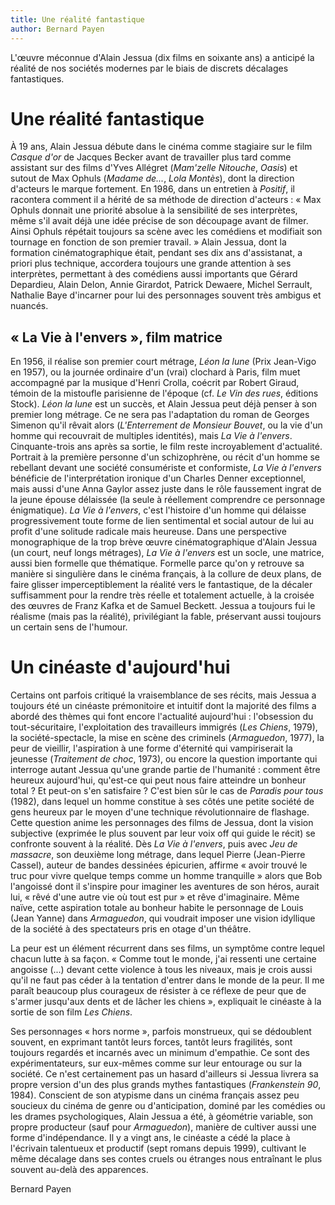 ```yaml
---
title: Une réalité fantastique
author: Bernard Payen
---
```


L'œuvre méconnue d'Alain Jessua (dix films en soixante ans) a anticipé la réalité de nos sociétés modernes par le biais de discrets décalages fantastiques.

# Une réalité fantastique

À 19 ans, Alain Jessua débute dans le cinéma comme stagiaire sur le film *Casque d'or* de Jacques Becker avant de travailler plus tard comme assistant sur des films d'Yves Allégret (*Mam'zelle Nitouche*, *Oasis*) et sutout de Max Ophuls (*Madame de...*, *Lola Montès*), dont la direction d'acteurs le marque fortement. En 1986, dans un entretien à *Positif*, il racontera comment il a hérité de sa méthode de direction d'acteurs&nbsp;: «&nbsp;Max Ophuls donnait une priorité absolue à la sensibilité de ses interprètes, même s'il avait déjà une idée précise de son découpage avant de filmer. Ainsi Ophuls répétait toujours sa scène avec les comédiens et modifiait son tournage en fonction de son premier travail.&nbsp;» Alain Jessua, dont la formation cinématographique était, pendant ses dix ans d'assistanat, a priori plus technique, accordera toujours une grande attention à ses interprètes, permettant à des comédiens aussi importants que Gérard Depardieu, Alain Delon, Annie Girardot, Patrick Dewaere, Michel Serrault, Nathalie Baye d'incarner pour lui des personnages souvent très ambigus et nuancés.

## «&nbsp;La Vie à l'envers&nbsp;», film matrice

En 1956, il réalise son premier court métrage, *Léon la lune* (Prix Jean-Vigo en 1957), ou la journée ordinaire d'un (vrai) clochard à Paris, film muet accompagné par la musique d'Henri Crolla, coécrit par Robert Giraud, témoin de la mistoufle parisienne de l'époque (cf. *Le Vin des rues*, éditions Stock). *Léon la lune* est un succès, et Alain Jessua peut déjà penser à son premier long métrage. Ce ne sera pas l'adaptation du roman de Georges Simenon qu'il rêvait alors (*L'Enterrement de Monsieur Bouvet*, ou la vie d'un homme qui recouvrait de multiples identités), mais *La Vie à l'envers*. Cinquante-trois ans après sa sortie, le film reste incroyablement d'actualité. Portrait à la première personne d'un schizophrène, ou récit d'un homme se rebellant devant une société consumériste et conformiste, *La Vie à l'envers* bénéficie de l'interprétation ironique d'un Charles Denner exceptionnel, mais aussi d'une Anna Gaylor assez juste dans le rôle faussement ingrat de la jeune épouse délaissée (la seule à réellement comprendre ce personnage énigmatique). *La Vie à l'envers*, c'est l'histoire d'un homme qui délaisse progressivement toute forme de lien sentimental et social autour de lui au profit d'une solitude radicale mais heureuse. Dans une perspective monographique de la trop brève œuvre cinématographique d'Alain Jessua (un court, neuf longs métrages), *La Vie à l'envers* est un socle, une matrice, aussi bien formelle que thématique. Formelle parce qu'on y retrouve sa manière si singulière dans le cinéma français, à la collure de deux plans, de faire glisser imperceptiblement la réalité vers le fantastique, de la décaler suffisamment pour la rendre très réelle et totalement actuelle, à la croisée des œuvres de Franz Kafka et de Samuel Beckett. Jessua a toujours fui le réalisme (mais pas la réalité), privilégiant la fable, préservant aussi toujours un certain sens de l'humour.

# Un cinéaste d'aujourd'hui

Certains ont parfois critiqué la vraisemblance de ses récits, mais Jessua a toujours été un cinéaste prémonitoire et intuitif dont la majorité des films a abordé des thèmes qui font encore l'actualité aujourd'hui&nbsp;: l'obsession du tout-sécuritaire, l'exploitation des travailleurs immigrés (*Les Chiens*, 1979), la société-spectacle, la mise en scène des criminels (*Armaguedon*, 1977), la peur de vieillir, l'aspiration à une forme d'éternité qui vampiriserait la jeunesse (*Traitement de choc*, 1973), ou encore la question importante qui interroge autant Jessua qu'une grande partie de l'humanité&nbsp;: comment être heureux aujourd'hui, qu'est-ce qui peut nous faire atteindre un bonheur total&nbsp;? Et peut-on s'en satisfaire&nbsp;? C'est bien sûr le cas de *Paradis pour tous* (1982), dans lequel un homme constitue à ses côtés une petite société de gens heureux par le moyen d'une technique révolutionnaire de flashage. Cette question anime les personnages des films de Jessua, dont la vision subjective (exprimée le plus souvent par leur voix off qui guide le récit) se confronte souvent à la réalité. Dès *La Vie à l'envers*, puis avec *Jeu de massacre*, son deuxième long métrage, dans lequel Pierre (Jean-Pierre Cassel), auteur de bandes dessinées épicurien, affirme «&nbsp;avoir trouvé le truc pour vivre quelque temps comme un homme tranquille&nbsp;» alors que Bob l'angoissé dont il s'inspire pour imaginer les aventures de son héros, aurait lui, «&nbsp;rêvé d'une autre vie où tout est pur&nbsp;» et rêve d'imaginaire. Même naïve, cette aspiration totale au bonheur habite le personnage de Louis (Jean Yanne) dans *Armaguedon*, qui voudrait imposer une vision idyllique de la société à des spectateurs pris en otage d'un théâtre.

La peur est un élément récurrent dans ses films, un symptôme contre lequel chacun lutte à sa façon. «&nbsp;Comme tout le monde, j'ai ressenti une certaine angoisse (...) devant cette violence à tous les niveaux, mais je crois aussi qu'il ne faut pas céder à la tentation d'entrer dans le monde de la peur. Il me paraît beaucoup plus courageux de résister à ce réflexe de peur que de s'armer jusqu'aux dents et de lâcher les chiens&nbsp;», expliquait le cinéaste à la sortie de son film *Les Chiens*.

Ses personnages «&nbsp;hors norme&nbsp;», parfois monstrueux, qui se dédoublent souvent, en exprimant tantôt leurs forces, tantôt leurs fragilités, sont toujours regardés et incarnés avec un minimum d'empathie. Ce sont des expérimentateurs, sur eux-mêmes comme sur leur entourage ou sur la société. Ce n'est certainement pas un hasard d'ailleurs si Jessua livrera sa propre version d'un des plus grands mythes fantastiques (*Frankenstein 90*, 1984). Conscient de son atypisme dans un cinéma français assez peu soucieux du cinéma de genre ou d'anticipation, dominé par les comédies ou les drames psychologiques, Alain Jessua a été, à géométrie variable, son propre producteur (sauf pour *Armaguedon*), manière de cultiver aussi une forme d'indépendance. Il y a vingt ans, le cinéaste a cédé la place à l'écrivain talentueux et productif (sept romans depuis 1999), cultivant le même décalage dans ses contes cruels ou étranges nous entraînant le plus souvent au-delà des apparences.

Bernard Payen